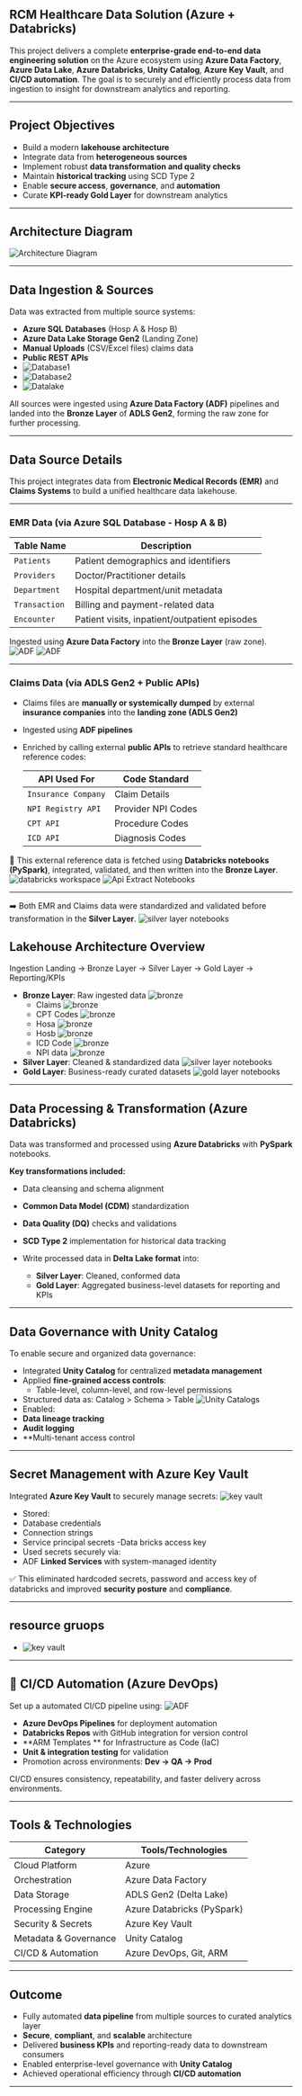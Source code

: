  ## RCM Healthcare Data Solution (Azure + Databricks)

This project delivers a complete **enterprise-grade end-to-end data engineering solution** on the Azure ecosystem using **Azure Data Factory**, **Azure Data Lake**, **Azure Databricks**, **Unity Catalog**, **Azure Key Vault**, and **CI/CD automation**. The goal is to securely and efficiently process data from ingestion to insight for downstream analytics and reporting.

---

## Project Objectives

- Build a modern **lakehouse architecture**
- Integrate data from **heterogeneous sources**
- Implement robust **data transformation and quality checks**
- Maintain **historical tracking** using SCD Type 2
- Enable **secure access**, **governance**, and **automation**
- Curate **KPI-ready Gold Layer** for downstream analytics

---
## Architecture Diagram
![Architecture Diagram](architecture-diagram.png)

---
## Data Ingestion & Sources

Data was extracted from multiple source systems:

- **Azure SQL Databases** (Hosp A & Hosp B)
- **Azure Data Lake Storage Gen2** (Landing Zone)
- **Manual Uploads** (CSV/Excel files) claims data
- **Public REST APIs**
- ![Database1](screenshots/azure-sql-ss/azure_sql_database_hosb.png)
- ![Database2](screenshots/azure-sql-ss/azure_sql_db_hosa.png)
- ![Datalake](screenshots/storage-account/adls-gen-2-containers.png)


All sources were ingested using **Azure Data Factory (ADF)** pipelines and landed into the **Bronze Layer** of **ADLS Gen2**, forming the raw zone for further processing.


---
## Data Source Details

This project integrates data from **Electronic Medical Records (EMR)** and **Claims Systems** to build a unified healthcare data lakehouse.

---

###  EMR Data (via Azure SQL Database - Hosp A & B)

| Table Name     | Description                                      |
|----------------|--------------------------------------------------|
| `Patients`     | Patient demographics and identifiers             |
| `Providers`    | Doctor/Practitioner details                      |
| `Department`   | Hospital department/unit metadata                |
| `Transaction`  | Billing and payment-related data                 |
| `Encounter`    | Patient visits, inpatient/outpatient episodes    |

Ingested using **Azure Data Factory** into the **Bronze Layer** (raw zone).
![ADF](screenshots/datafactory/data-factory.png)
![ADF](screenshots/storage-account/bronze-data.png)

---

### Claims Data (via ADLS Gen2 + Public APIs)

- Claims files are **manually or systemically dumped** by external **insurance companies** into the **landing zone (ADLS Gen2)**
- Ingested using **ADF pipelines**
- Enriched by calling external **public APIs** to retrieve standard healthcare reference codes:
  
  | API Used For       | Code Standard     |
  |--------------------|-------------------|
  | `Insurance Company` | Claim Details     |
  | `NPI Registry API` | Provider NPI Codes|
  | `CPT API`          | Procedure Codes   |
  | `ICD API`          | Diagnosis Codes   |

🔄 This external reference data is fetched using **Databricks notebooks (PySpark)**, integrated, validated, and then written into the **Bronze Layer**.
![databricks workspace](screenshots/databricks/workspace.png) 
![Api Extract Notebooks](screenshots/databricks/silver-api.png)

---

➡️ Both EMR and Claims data were standardized and validated before transformation in the **Silver Layer**.
![silver layer notebooks](screenshots/databricks/silver-notebooks.png)

## Lakehouse Architecture Overview

Ingestion Landing → Bronze Layer → Silver Layer → Gold Layer → Reporting/KPIs


- **Bronze Layer**: Raw ingested data
  ![bronze](screenshots/storage-account/bronze-data.png)
  - Claims
     ![bronze](screenshots/storage-account/bronze/claims-data.png)
  - CPT Codes
     ![bronze](screenshots/storage-account/bronze/cpt-codes.png)
  - Hosa
    ![bronze](screenshots/storage-account/bronze/hospital-a-bronze-data-parquet.png)
  - Hosb
     ![bronze](screenshots/storage-account/bronze/hospital-b-data-parquet.png)
  - ICD Code
     ![bronze](screenshots/storage-account/bronze/icd-codes.png)
  - NPI data
     ![bronze](screenshots/storage-account/bronze/npi-data.png)
- **Silver Layer**: Cleaned & standardized data
 ![silver layer notebooks](screenshots/storage-account/silver-latest-delta-data.png)
- **Gold Layer**: Business-ready curated datasets
  ![gold layer notebooks](screenshots/storage-account/gold-latest-delta-data.png)

---
## Data Processing & Transformation (Azure Databricks)

Data was transformed and processed using **Azure Databricks** with **PySpark** notebooks.

**Key transformations included:**

- Data cleansing and schema alignment
- **Common Data Model (CDM)** standardization
- **Data Quality (DQ)** checks and validations
- **SCD Type 2** implementation for historical data tracking
- Write processed data in **Delta Lake format** into:

  - **Silver Layer**: Cleaned, conformed data  
  - **Gold Layer**: Aggregated business-level datasets for reporting and KPIs

---

## Data Governance with Unity Catalog

To enable secure and organized data governance:

- Integrated **Unity Catalog** for centralized **metadata management**
- Applied **fine-grained access controls**:
  - Table-level, column-level, and row-level permissions
- Structured data as:
Catalog > Schema > Table
![Unity Catalogs](screenshots/databricks/unitycatalog.png)
- Enabled:
- **Data lineage tracking**
- **Audit logging**
- **Multi-tenant access control
---

## Secret Management with Azure Key Vault

Integrated **Azure Key Vault** to securely manage secrets:
![key vault](screenshots/key-vault/key-vault.png)
- Stored:
- Database credentials
- Connection strings
- Service principal secrets
-Data bricks access key
- Used secrets securely via:
- ADF **Linked Services** with system-managed identity

✅ This eliminated hardcoded secrets, password and access key of databricks and improved **security posture** and **compliance**.

---

## resource gruops
- ![key vault](screenshots/resource-group/resource-group.png)

---

## 🔄 CI/CD Automation (Azure DevOps)

Set up a automated CI/CD pipeline using:
![ADF](screenshots/azure-devops/ado-repo.png)
- **Azure DevOps Pipelines** for deployment automation
- **Databricks Repos** with GitHub integration for version control
- **ARM Templates ** for Infrastructure as Code (IaC)
- **Unit & integration testing** for validation
- Promotion across environments: **Dev → QA → Prod**

CI/CD ensures consistency, repeatability, and faster delivery across environments.

---


## Tools & Technologies

| Category               | Tools/Technologies |
|------------------------|--------------------|
| Cloud Platform         | Azure |
| Orchestration          | Azure Data Factory |
| Data Storage           | ADLS Gen2 (Delta Lake) |
| Processing Engine      | Azure Databricks (PySpark) |
| Security & Secrets     | Azure Key Vault |
| Metadata & Governance  | Unity Catalog |
| CI/CD & Automation     | Azure DevOps, Git, ARM |

---

## Outcome

- Fully automated **data pipeline** from multiple sources to curated analytics layer
- **Secure**, **compliant**, and **scalable** architecture
- Delivered **business KPIs** and reporting-ready data to downstream consumers
- Enabled enterprise-level governance with **Unity Catalog**
- Achieved operational efficiency through **CI/CD automation**

---

